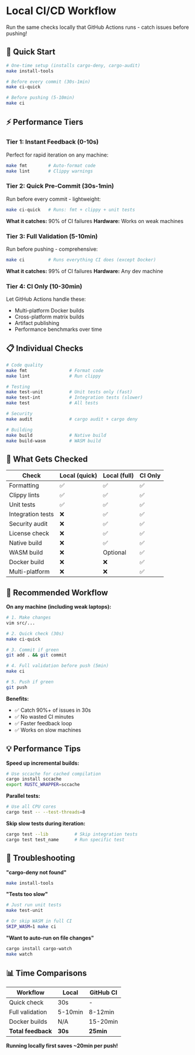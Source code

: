 # Local CI/CD Workflow

Run the same checks locally that GitHub Actions runs - catch issues before pushing!

## 🚀 Quick Start

```bash
# One-time setup (installs cargo-deny, cargo-audit)
make install-tools

# Before every commit (30s-1min)
make ci-quick

# Before pushing (5-10min)
make ci
```

## ⚡ Performance Tiers

### Tier 1: Instant Feedback (0-10s)
Perfect for rapid iteration on any machine:
```bash
make fmt        # Auto-format code
make lint       # Clippy warnings
```

### Tier 2: Quick Pre-Commit (30s-1min)
Run before every commit - lightweight:
```bash
make ci-quick   # Runs: fmt + clippy + unit tests
```
**What it catches:** 90% of CI failures
**Hardware:** Works on weak machines

### Tier 3: Full Validation (5-10min)
Run before pushing - comprehensive:
```bash
make ci         # Runs everything CI does (except Docker)
```
**What it catches:** 99% of CI failures
**Hardware:** Any dev machine

### Tier 4: CI Only (10-30min)
Let GitHub Actions handle these:
- Multi-platform Docker builds
- Cross-platform matrix builds
- Artifact publishing
- Performance benchmarks over time

## 📋 Individual Checks

```bash
# Code quality
make fmt                # Format code
make lint               # Run clippy

# Testing
make test-unit          # Unit tests only (fast)
make test-int           # Integration tests (slower)
make test               # All tests

# Security
make audit              # cargo audit + cargo deny

# Building
make build              # Native build
make build-wasm         # WASM build
```

## 🔧 What Gets Checked

| Check | Local (quick) | Local (full) | CI Only |
|-------|---------------|--------------|---------|
| Formatting | ✅ | ✅ | ✅ |
| Clippy lints | ✅ | ✅ | ✅ |
| Unit tests | ✅ | ✅ | ✅ |
| Integration tests | ❌ | ✅ | ✅ |
| Security audit | ❌ | ✅ | ✅ |
| License check | ❌ | ✅ | ✅ |
| Native build | ❌ | ✅ | ✅ |
| WASM build | ❌ | Optional | ✅ |
| Docker build | ❌ | ❌ | ✅ |
| Multi-platform | ❌ | ❌ | ✅ |

## 🎯 Recommended Workflow

**On any machine (including weak laptops):**

```bash
# 1. Make changes
vim src/...

# 2. Quick check (30s)
make ci-quick

# 3. Commit if green
git add . && git commit

# 4. Full validation before push (5min)
make ci

# 5. Push if green
git push
```

**Benefits:**
- ✅ Catch 90%+ of issues in 30s
- ✅ No wasted CI minutes
- ✅ Faster feedback loop
- ✅ Works on slow machines

## 💡 Performance Tips

**Speed up incremental builds:**
```bash
# Use sccache for cached compilation
cargo install sccache
export RUSTC_WRAPPER=sccache
```

**Parallel tests:**
```bash
# Use all CPU cores
cargo test -- --test-threads=8
```

**Skip slow tests during iteration:**
```bash
cargo test --lib          # Skip integration tests
cargo test test_name      # Run specific test
```

## 🐛 Troubleshooting

**"cargo-deny not found"**
```bash
make install-tools
```

**"Tests too slow"**
```bash
# Just run unit tests
make test-unit

# Or skip WASM in full CI
SKIP_WASM=1 make ci
```

**"Want to auto-run on file changes"**
```bash
cargo install cargo-watch
make watch
```

## 📊 Time Comparisons

| Workflow | Local | GitHub CI |
|----------|-------|-----------|
| Quick check | 30s | - |
| Full validation | 5-10min | 8-12min |
| Docker builds | N/A | 15-20min |
| **Total feedback** | **30s** | **25min** |

**Running locally first saves ~20min per push!**
